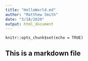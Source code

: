 ```yaml
---
title: "HelloWorld.md"
author: "Matthew Smith"
date: "3/18/2020"
output: html_document
---
```


```{r setup, include=FALSE}
knitr::opts_chunk$set(echo = TRUE)
```
## This is a markdown file